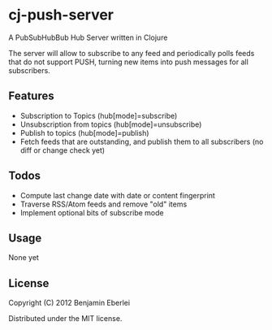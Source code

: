# cj-push-server

A PubSubHubBub Hub Server written in Clojure

The server will allow to subscribe to any feed and periodically polls
feeds that do not support PUSH, turning new items into push messages
for all subscribers.

## Features

* Subscription to Topics (hub[mode]=subscribe)
* Unsubscription from topics (hub[mode]=unsubscribe)
* Publish to topics (hub[mode]=publish)
* Fetch feeds that are outstanding, and publish them to all subscribers (no diff or change check yet)

## Todos

* Compute last change date with date or content fingerprint
* Traverse RSS/Atom feeds and remove "old" items
* Implement optional bits of subscribe mode

## Usage

None yet

## License

Copyright (C) 2012 Benjamin Eberlei

Distributed under the MIT license.
